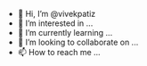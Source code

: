 - 👋 Hi, I’m @vivekpatiz
- 👀 I’m interested in ...
- 🌱 I’m currently learning ...
- 💞️ I’m looking to collaborate on ...
- 📫 How to reach me ...

<!---
vivekpatiz/vivekpatiz is a ✨ special ✨ repository because its `README.md` (this file) appears on your GitHub profile.
You can click the Preview link to take a look at your changes.
--->
